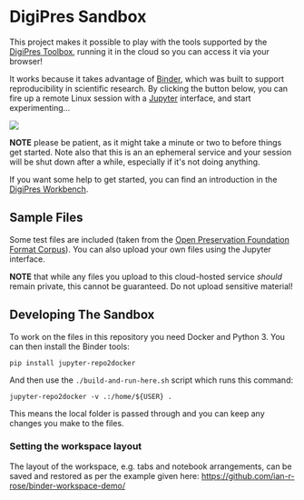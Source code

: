 DigiPres Sandbox
=================

This project makes it possible to play with the tools supported by the [DigiPres Toolbox](https://github.com/digipres/toolbox), running it in the cloud so you can access it via your browser!

It works because it takes advantage of [Binder](https://jupyter.org/binder), which was built to support reproducibility in scientific research.  By clicking the button below, you can fire up a remote Linux session with a [Jupyter](https://jupyter.org/) interface, and start experimenting...

<a href="https://mybinder.org/v2/gh/digipres/sandbox/master" rel="nofollow" target="_blank"><img src="https://mybinder.org/badge_logo.svg" style="max-width: 100%;"></a>

**NOTE** please be patient, as it might take a minute or two to before things get started. Note also that this is an an ephemeral service and your session will be shut down after a while, especially if it's not doing anything.

If you want some help to get started, you can find an introduction in the [DigiPres Workbench](https://github.com/digipres/workbench).

## Sample Files

Some test files are included (taken from the [Open Preservation Foundation Format Corpus](https://github.com/openpreserve/format-corpus)). You can also upload your own files using the Jupyter interface.

**NOTE** that while any files you upload to this cloud-hosted service _should_ remain private, this cannot be guaranteed. Do not upload sensitive material!

## Developing The Sandbox

To work on the files in this repository you need Docker and Python 3. You can then install the Binder tools:

```
pip install jupyter-repo2docker
```

And then use the `./build-and-run-here.sh` script which runs this command:

```
jupyter-repo2docker -v .:/home/${USER} .
```

This means the local folder is passed through and you can keep any changes you make to the files.


### Setting the workspace layout

The layout of the workspace, e.g. tabs and notebook arrangements, can be saved and restored as per the example given here: https://github.com/ian-r-rose/binder-workspace-demo/
